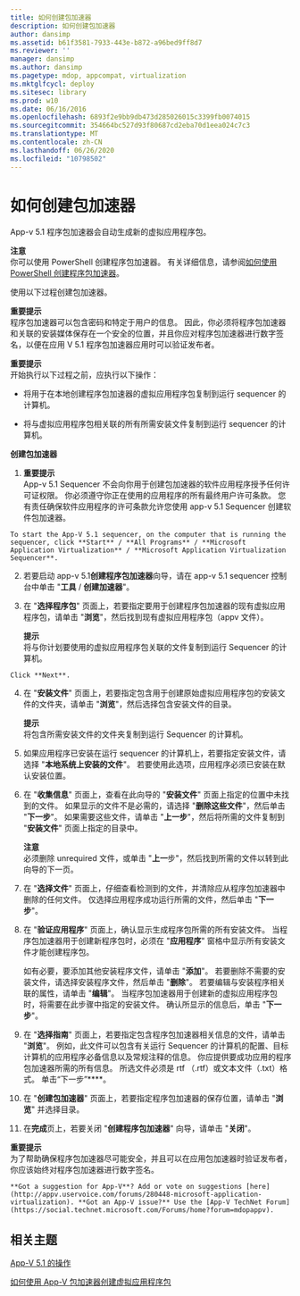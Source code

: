 ```yaml
---
title: 如何创建包加速器
description: 如何创建包加速器
author: dansimp
ms.assetid: b61f3581-7933-443e-b872-a96bed9ff8d7
ms.reviewer: ''
manager: dansimp
ms.author: dansimp
ms.pagetype: mdop, appcompat, virtualization
ms.mktglfcycl: deploy
ms.sitesec: library
ms.prod: w10
ms.date: 06/16/2016
ms.openlocfilehash: 6893f2e9bb9db473d285026015c3399fb0074015
ms.sourcegitcommit: 354664bc527d93f80687cd2eba70d1eea024c7c3
ms.translationtype: MT
ms.contentlocale: zh-CN
ms.lasthandoff: 06/26/2020
ms.locfileid: "10798502"
---
```

# 如何创建包加速器


App-v 5.1 程序包加速器会自动生成新的虚拟应用程序包。

**注意**  
你可以使用 PowerShell 创建程序包加速器。 有关详细信息，请参阅[如何使用 PowerShell 创建程序包加速器](how-to-create-a-package-accelerator-by-using-powershell51.md)。



使用以下过程创建包加速器。

**重要提示**  
程序包加速器可以包含密码和特定于用户的信息。 因此，你必须将程序包加速器和关联的安装媒体保存在一个安全的位置，并且你应对程序包加速器进行数字签名，以便在应用 V 5.1 程序包加速器应用时可以验证发布者。



**重要提示**  
开始执行以下过程之前，应执行以下操作：

-   将用于在本地创建程序包加速器的虚拟应用程序包复制到运行 sequencer 的计算机。

-   将与虚拟应用程序包相关联的所有所需安装文件复制到运行 sequencer 的计算机。



**创建包加速器**

1.  **重要提示**  
    App-v 5.1 Sequencer 不会向你用于创建包加速器的软件应用程序授予任何许可证权限。 你必须遵守你正在使用的应用程序的所有最终用户许可条款。 您有责任确保软件应用程序的许可条款允许您使用 app-v 5.1 Sequencer 创建软件包加速器。



~~~
To start the App-V 5.1 sequencer, on the computer that is running the sequencer, click **Start** / **All Programs** / **Microsoft Application Virtualization** / **Microsoft Application Virtualization Sequencer**.
~~~

2. 若要启动 app-v 5.1**创建程序包加速器**向导，请在 app-v 5.1 sequencer 控制台中单击 "**工具**  /  **创建加速器**"。

3. 在 "**选择程序包**" 页面上，若要指定要用于创建程序包加速器的现有虚拟应用程序包，请单击 "**浏览**"，然后找到现有虚拟应用程序包（appv 文件）。

   **提示**  
   将与你计划要使用的虚拟应用程序包关联的文件复制到运行 Sequencer 的计算机。



~~~
Click **Next**.
~~~

4. 在 "**安装文件**" 页面上，若要指定包含用于创建原始虚拟应用程序包的安装文件的文件夹，请单击 "**浏览**"，然后选择包含安装文件的目录。

   **提示**  
   将包含所需安装文件的文件夹复制到运行 Sequencer 的计算机。



5. 如果应用程序已安装在运行 sequencer 的计算机上，若要指定安装文件，请选择 "**本地系统上安装的文件**"。 若要使用此选项，应用程序必须已安装在默认安装位置。

6. 在 "**收集信息**" 页面上，查看在此向导的 "**安装文件**" 页面上指定的位置中未找到的文件。 如果显示的文件不是必需的，请选择 "**删除这些文件**"，然后单击 "**下一步**"。 如果需要这些文件，请单击 "**上一步**"，然后将所需的文件复制到 "**安装文件**" 页面上指定的目录中。

   **注意**  
   必须删除 unrequired 文件，或单击 "**上一**步"，然后找到所需的文件以转到此向导的下一页。



7. 在 "**选择文件**" 页面上，仔细查看检测到的文件，并清除应从程序包加速器中删除的任何文件。 仅选择应用程序成功运行所需的文件，然后单击 "**下一步**"。

8. 在 "**验证应用程序**" 页面上，确认显示生成程序包所需的所有安装文件。 当程序包加速器用于创建新程序包时，必须在 "**应用程序**" 窗格中显示所有安装文件才能创建程序包。

   如有必要，要添加其他安装程序文件，请单击 "**添加**"。 若要删除不需要的安装文件，请选择安装程序文件，然后单击 "**删除**"。 若要编辑与安装程序相关联的属性，请单击 "**编辑**"。 当程序包加速器用于创建新的虚拟应用程序包时，将需要在此步骤中指定的安装文件。 确认所显示的信息后，单击 "**下一步**"。

9. 在 "**选择指南**" 页面上，若要指定包含程序包加速器相关信息的文件，请单击 "**浏览**"。 例如，此文件可以包含有关运行 Sequencer 的计算机的配置、目标计算机的应用程序必备信息以及常规注释的信息。 你应提供要成功应用的程序包加速器所需的所有信息。 所选文件必须是 rtf （.rtf）或文本文件（.txt）格式。 单击“下一步”****。

10. 在 "**创建包加速器**" 页面上，若要指定程序包加速器的保存位置，请单击 "**浏览**" 并选择目录。

11. 在**完成**页上，若要关闭 "**创建程序包加速器**" 向导，请单击 "**关闭**"。

   **重要提示**  
   为了帮助确保程序包加速器尽可能安全，并且可以在应用包加速器时验证发布者，你应该始终对程序包加速器进行数字签名。



~~~
**Got a suggestion for App-V**? Add or vote on suggestions [here](http://appv.uservoice.com/forums/280448-microsoft-application-virtualization). **Got an App-V issue?** Use the [App-V TechNet Forum](https://social.technet.microsoft.com/Forums/home?forum=mdopappv).
~~~

## 相关主题


[App-V 5.1 的操作](operations-for-app-v-51.md)

[如何使用 App-V 包加速器创建虚拟应用程序包](how-to-create-a-virtual-application-package-using-an-app-v-package-accelerator51.md)









